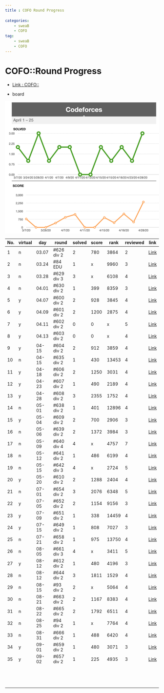 ```yaml
---
title : COFO Round Progress

categories:
    - sweaB
    - COFO
tag:
    - sweaB
    - COFO
---
```

# COFO::Round Progress
- [Link : COFO::](x)

- board

![img1](/img/cofo-score1.png)


|No.| virtual |day | round | solved| score | rank | reviewed | link  |
|-|-|---|---|---|---|---|---|---|
|1|n|03.07| #626 div 2 | 2  | 780  | 3864 | 2 |[Link](https://beenpow.github.io/sweab/cofo/2020/03/07/cofo-round-626/)   |
|2|n|03.24| #84  EDU | 1   |  x | 9960 | 3 |[Link](https://beenpow.github.io/sweab/cofo/2020/03/24/cofo-edu-round-84/)   |
|3|n|03.28| #629 div 3 | 3 | x  | 6108  | 4|[Link](https://beenpow.github.io/sweab/cofo/2020/03/28/cofo-round-629/)   |
|4|n|04.01| #630 div 2 | 1 | 399 | 8359  | 3 |[Link](https://beenpow.github.io/sweab/cofo/2020/04/01/cofo-round-630/)   |
|5|y|04.07| #600 div 2 | 2 | 928 | 3845  | 4 |[Link](https://beenpow.github.io/sweab/cofo/2020/04/07/cofo-round-600/)   |
|6|y|04.09| #601 div 2 | 2 | 1200| 2875  | 4 |[Link](https://beenpow.github.io/sweab/cofo/2020/04/10/cofo-round-601/)   |
|7|y|04.11| #602 div 2 | 0 | 0  | x | 5 | [Link](https://beenpow.github.io/sweab/cofo/2020/04/11/cofo-round-602/)  |
|8|y|04.13| #603 div 2 | 0 | 0  | x | 4 | [Link](https://beenpow.github.io/sweab/cofo/2020/04/13/cofo-round-603/)  |
|9|y|04-15| #604 div 2 | 2 | 912 | 3859   | 4  |[Link](https://beenpow.github.io/sweab/cofo/2020/04/15/cofo-round-604/)   |
|10|n|04-15| #635 div 2 | 1 | 430 | 13453  | 4  |[Link](https://beenpow.github.io/sweab/cofo/2020/04/15/cofo-round-635/)   |
|11|y|04-18| #606 div 2 | 2 | 1250| 3031  | 4  |[Link](https://beenpow.github.io/sweab/cofo/2020/04/15/cofo-round-635/)   |
|12|y|04-23| #607 div 2 | 1 | 490 |2189   | 4  |[Link](https://beenpow.github.io/sweab/cofo/2020/04/24/cofo-round-607/)
|13|y|04-28| #608 div 2 | 3 | 2355 | 1752 | 4  |[Link](https://beenpow.github.io/sweab/cofo/2020/04/28/cofo-round-608/)   |
|14|n|05-01| #638 div 2 | 1 | 401 | 12896  | 4  |[Link](https://beenpow.github.io/sweab/cofo/2020/05/02/cofo-round-638/)   |
|15|y|05-04| #609 div 2 | 2 | 700 | 2906  | 3 |[Link](https://beenpow.github.io/sweab/cofo/2020/05/05/cofo-round-609/)   |
|16|n|05-06| #639 div 2 | 2  | 1372  | 3984  | 3  |[Link](https://beenpow.github.io/sweab/cofo/2020/05/06/cofo-round-639/)   |
|17|n|05-09| #640 div 4 | 4  | x  | 4757  | 7  |[Link](https://beenpow.github.io/sweab/cofo/2020/05/09/cofo-round-640/)   |
|18|n|05-12| #641 div 2 | 1  | 486 | 6199 | 4  |[Link](https://beenpow.github.io/sweab/cofo/2020/05/12/cofo-round-641/)   |
|19|n|05-15| #642 div 3 | 4  | x  |  2724 | 5  |[Link](https://beenpow.github.io/sweab/cofo/2020/05/15/cofo-round-642/)   |
|20|y|05-20| #610 div 2 | 2  | 1288| 2404 | 4  |[Link](https://beenpow.github.io/sweab/cofo/2020/05/20/cofo-round-610/)   |
|21|n|07-01| #654 div 2 | 3  | 2076| 6348 | 5  |[Link](https://beenpow.github.io/sweab/cofo/2020/07/01/round-654/)   |
|22|y|07-05| #652 div 2 | 2  | 1154 |9156 | 3  |[Link](https://beenpow.github.io/sweab/cofo/2020/07/05/round-652/)   |
|23|y|07-09| #651 div 2 | 1  | 338  |14459 | 4  |[Link](https://beenpow.github.io/sweab/cofo/2020/07/09/cofo-round-651/)   |
|24|y|07-15| #649 div 2 | 1  | 808  | 7027  | 3  |[Link](https://beenpow.github.io/sweab/cofo/2020/07/16/cofo-round-649/)   |
|25|n|07-21| #658 div 2 | 1  | 975  | 13750 | 4  |[Link](https://beenpow.github.io/sweab/cofo/2020/07/21/cofo-round-658/)   |
|26|n|08-05| #661 div 3 | 4  | x  | 3411  | 5  |[Link](https://beenpow.github.io/sweab/cofo/2020/08/05/cofo-round-661/)   |
|27|y|08-12| #612 div 2 | 1  | 480  | 4196  | 3  |[Link](https://beenpow.github.io/cofo/2020/08/12/cofo-round-612/)   |
|28|n|08-12| #644 div 2 | 3  | 1811  | 1529  | 4  |[Link](https://beenpow.github.io/cofo/%EC%BD%94%EB%93%9C%ED%8F%AC%EC%8A%A4/2020/08/12/cofo-round-664/)   |
|29|n|08-15| #93 div 2  | 2  | x  | 5064  | 4  |[Link](https://beenpow.github.io/cofo/%EC%BD%94%EB%93%9C%ED%8F%AC%EC%8A%A4/2020/08/15/cofo-edu-round-93/)   |
|30|n|08-21| #663 div 2 | 2  | 1167 | 8383  | 4  |[Link](https://beenpow.github.io/cofo/%EC%BD%94%EB%93%9C%ED%8F%AC%EC%8A%A4/2020/08/21/cofo-round-663/)   |
|31|n|08-22| #665 div 2 | 2  | 1792 | 6511  | 4  |[Link](https://beenpow.github.io/cofo/%EC%BD%94%EB%93%9C%ED%8F%AC%EC%8A%A4/2020/08/22/cofo-round-665/)   |
|32|n|08-25| #94 div 2  | 1  | x  | 7764  | 4  |[Link](https://beenpow.github.io/cofo/%EC%BD%94%EB%93%9C%ED%8F%AC%EC%8A%A4/2020/08/25/cofo-edu-round-94/)   |
|33|n|08-31| #666 div 2 | 1  | 488  | 6420  | 4  |[Link](https://beenpow.github.io/cofo/%EC%BD%94%EB%93%9C%ED%8F%AC%EC%8A%A4/2020/08/31/cofo-round-666/)   |
|34|y|09-01| #659 div 2 | 1  | 480  | 3071  | 3  |[Link](https://beenpow.github.io/cofo/%EC%BD%94%EB%93%9C%ED%8F%AC%EC%8A%A4/2020/09/01/cofo-round-659/)   |
|35|y|09-02| #657 div 2 | 1  | 225  | 4935  | 3  |[Link](https://beenpow.github.io/cofo/%EC%BD%94%EB%93%9C%ED%8F%AC%EC%8A%A4/2020/09/02/cofo-round-657/)   |
| ||   |   |   |   |   |   |   |
| ||   |   |   |   |   |   |   |
| ||   |   |   |   |   |   |   |
| ||   |   |   |   |   |   |   |
| ||   |   |   |   |   |   |   |
| ||   |   |   |   |   |   |   |
| ||   |   |   |   |   |   |   |
| ||   |   |   |   |   |   |   |
| ||   |   |   |   |   |   |   |
| ||   |   |   |   |   |   |   |
| ||   |   |   |   |   |   |   |
| ||   |   |   |   |   |   |   |
| ||   |   |   |   |   |   |   |
| ||   |   |   |   |   |   |   |


